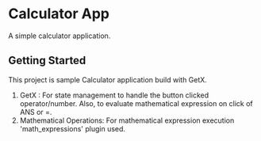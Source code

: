 # Calculator App

A simple calculator application.

## Getting Started

This project is sample Calculator application build with GetX.

1. GetX : For state management to handle the button clicked operator/number. Also, to evaluate mathematical expression on click of ANS or =.
2. Mathematical Operations: For mathematical expression execution 'math_expressions' plugin used.